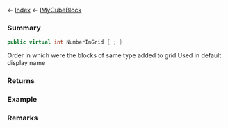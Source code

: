 ← [Index](Api-Index) ← [IMyCubeBlock](VRage.Game.ModAPI.Ingame.IMyCubeBlock)

### Summary

```csharp
public virtual int NumberInGrid { ; }
```

Order in which were the blocks of same type added to grid Used in default display name

### Returns

### Example

### Remarks

